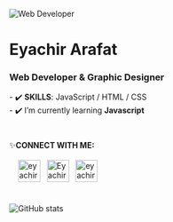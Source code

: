![Web Developer](https://media.licdn.com/dms/image/D4E22AQFjszpViA0Cng/feedshare-shrink_800/0/1723284875849?e=1726099200&v=beta&t=ELoBRKv9pRzjRwoxrkONgaNGQeFT2tFqf-P96ZxDCC8)
<h1><b>Eyachir Arafat</b></h1>
<h3>Web Developer & Graphic Designer</h3>
- ✔️ <strong>SKILLS</strong>: JavaScript / HTML / CSS
<br>
- ✔️ I’m currently learning <strong>Javascript</strong>
<h1></h1>
✨<strong>CONNECT WITH ME:</strong>
<br> <br>
<!-- <p align="center" dir="auto"> -->
&nbsp; &nbsp;
<a href="https://www.linkedin.com/in/eyachirarafat/" rel="nofollow"><img align="center" src="https://raw.githubusercontent.com/rahuldkjain/github-profile-readme-generator/master/src/images/icons/Social/linked-in-alt.svg" alt="eyachirarafat" height="40" width="40" style="max-width: 100%;"></a> &nbsp;
<a href="https://www.youtube.com/channel/EyachirArafat" rel="nofollow"><img align="center" src="https://raw.githubusercontent.com/rahuldkjain/github-profile-readme-generator/master/src/images/icons/Social/youtube.svg" alt="EyachirArafat" height="40" width="40" style="max-width: 100%;"></a> &nbsp;
<a href="https://www.behance.net/eyachirarafat" rel="nofollow"><img align="center" src="https://raw.githubusercontent.com/rahuldkjain/github-profile-readme-generator/master/src/images/icons/Social/behance.svg" alt="eyachirarafat" height="40" width="40" style="max-width: 100%;"></a>
</p>
<h1></h1>

![GitHub stats](https://github-readme-stats.vercel.app/api?username=EyachirArafat&show_icons=true)
